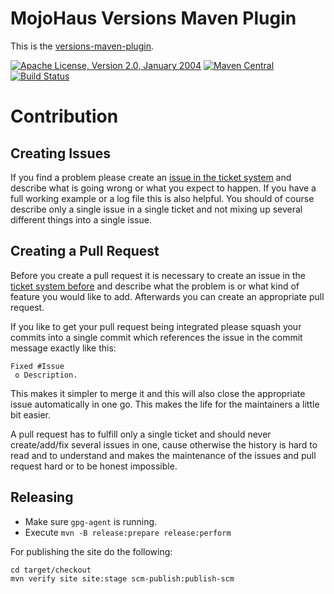 # MojoHaus Versions Maven Plugin

This is the [versions-maven-plugin](http://www.mojohaus.org/versions-maven-plugin/).
 
[![Apache License, Version 2.0, January 2004](https://img.shields.io/github/license/mojohaus/versions-maven-plugin.svg?label=License)](http://www.apache.org/licenses/)
[![Maven Central](https://img.shields.io/maven-central/v/org.codehaus.mojo/versions-maven-plugin.svg?label=Maven%20Central)](http://search.maven.org/#search%7Cgav%7C1%7Cg%3A%22org.codehaus.mojo%22%20AND%20a%3A%22versions-maven-plugin%22)
[![Build Status](https://travis-ci.org/mojohaus/versions-maven-plugin.svg?branch=master)](https://travis-ci.org/mojohaus/versions-maven-plugin)

# Contribution

## Creating Issues

If you find a problem please create an 
[issue in the ticket system](https://github.com/mojohaus/versions-maven-plugin/issues)
and describe what is going wrong or what you expect to happen.
If you have a full working example or a log file this is also helpful.
You should of course describe only a single issue in a single ticket and not 
mixing up several different things into a single issue.

## Creating a Pull Request

Before you create a pull request it is necessary to create an issue in
the [ticket system before](https://github.com/mojohaus/versions-maven-plugin/issues)
and describe what the problem is or what kind of feature you would like
to add. Afterwards you can create an appropriate pull request.

If you like to get your pull request being integrated please squash your
commits into a single commit which references the issue in the commit message
exactly like this:

```
Fixed #Issue
 o Description.
```

This makes it simpler to merge it and this will also close the
appropriate issue automatically in one go. This makes the life for
the maintainers a little bit easier.

A pull request has to fulfill only a single ticket and should never
create/add/fix several issues in one, cause otherwise the history is hard to
read and to understand and makes the maintenance of the issues and pull request
hard or to be honest impossible.


## Releasing

* Make sure `gpg-agent` is running.
* Execute `mvn -B release:prepare release:perform`

For publishing the site do the following:

```
cd target/checkout
mvn verify site site:stage scm-publish:publish-scm
```
